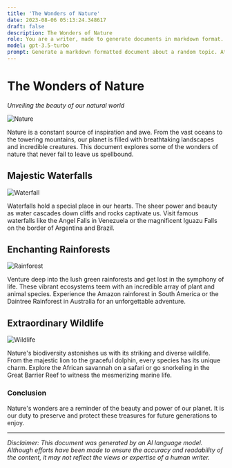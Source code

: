 ```yaml
---
title: 'The Wonders of Nature'
date: 2023-08-06 05:13:24.348617
draft: false
description: The Wonders of Nature
role: You are a writer, made to generate documents in markdown format. It is very important that all of the documents you generate are in valid markdown format.
model: gpt-3.5-turbo
prompt: Generate a markdown formatted document about a random topic. At the bottom, include a disclaimer explaining that the document was generated by you. The first line of the document should be the title. Make sure that the entire document is in proper markdown format, using a mix of various tags to make the document visually appealing.
---
```


# The Wonders of Nature

*Unveiling the beauty of our natural world*

![Nature](https://images.unsplash.com/photo-1532277295399-5fa00968d924)

Nature is a constant source of inspiration and awe. From the vast oceans to the towering mountains, our planet is filled with breathtaking landscapes and incredible creatures. This document explores some of the wonders of nature that never fail to leave us spellbound.

## Majestic Waterfalls

![Waterfall](https://images.unsplash.com/photo-1560537117-40ec6733349e)

Waterfalls hold a special place in our hearts. The sheer power and beauty as water cascades down cliffs and rocks captivate us. Visit famous waterfalls like the Angel Falls in Venezuela or the magnificent Iguazu Falls on the border of Argentina and Brazil.

## Enchanting Rainforests

![Rainforest](https://images.unsplash.com/photo-1507507576662-58755403f433)

Venture deep into the lush green rainforests and get lost in the symphony of life. These vibrant ecosystems teem with an incredible array of plant and animal species. Experience the Amazon rainforest in South America or the Daintree Rainforest in Australia for an unforgettable adventure.

## Extraordinary Wildlife

![Wildlife](https://images.unsplash.com/photo-1521228731240-41b0b3a8cf64)

Nature's biodiversity astonishes us with its striking and diverse wildlife. From the majestic lion to the graceful dolphin, every species has its unique charm. Explore the African savannah on a safari or go snorkeling in the Great Barrier Reef to witness the mesmerizing marine life.

### Conclusion

Nature's wonders are a reminder of the beauty and power of our planet. It is our duty to preserve and protect these treasures for future generations to enjoy.

---

*Disclaimer: This document was generated by an AI language model. Although efforts have been made to ensure the accuracy and readability of the content, it may not reflect the views or expertise of a human writer.*